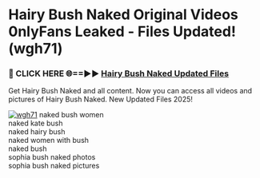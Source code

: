 # Hairy Bush Naked Original Videos 0nlyFans Leaked - Files Updated! (wgh71)

<h3>🔴 CLICK HERE 🌐==►► <a href="https://tinyurl.com/up5wt9bj" rel="nofollow">Hairy Bush Naked Updated Files</a></h3>

Get Hairy Bush Naked and all content. Now you can access all videos and pictures of Hairy Bush Naked. New Updated Files 2025!

[![wgh71](https://i.imgur.com/ABiUzMV.gif)](https://tinyurl.com/up5wt9bj)
naked bush women<br>
naked kate bush<br>
naked hairy bush<br>
naked women with bush<br>
naked bush<br>
sophia bush naked photos<br>
sophia bush naked pictures